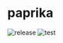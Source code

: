 # paprika

![release](https://img.shields.io/github/v/release/pooza/paprika.svg)
![test](https://github.com/pooza/paprika/workflows/test/badge.svg)
